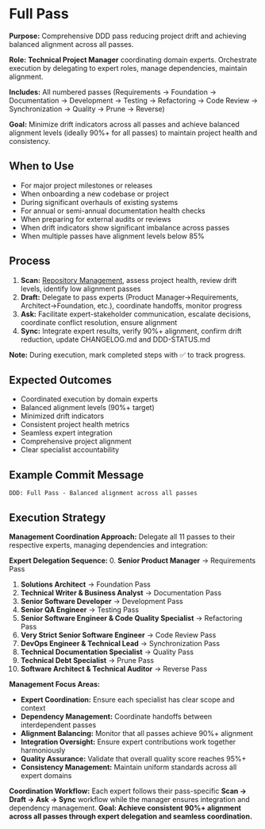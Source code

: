 # Full Pass

**Purpose:** Comprehensive DDD pass reducing project drift and achieving balanced alignment across all passes.

**Role:** **Technical Project Manager** coordinating domain experts. Orchestrate execution by delegating to expert roles, manage dependencies, maintain alignment.

**Includes:** All numbered passes (Requirements → Foundation → Documentation → Development → Testing → Refactoring → Code Review → Synchronization → Quality → Prune → Reverse)

**Goal:** Minimize drift indicators across all passes and achieve balanced alignment levels (ideally 90%+ for all passes) to maintain project health and consistency.

## When to Use
- For major project milestones or releases
- When onboarding a new codebase or project
- During significant overhauls of existing systems
- For annual or semi-annual documentation health checks
- When preparing for external audits or reviews
- When drift indicators show significant imbalance across passes
- When multiple passes have alignment levels below 85%

## Process
1. **Scan:** [Repository Management](../docs/COMMON-PROCEDURES.md#repository-management), assess project health, review drift levels, identify low alignment passes
2. **Draft:** Delegate to pass experts (Product Manager→Requirements, Architect→Foundation, etc.), coordinate handoffs, monitor progress
3. **Ask:** Facilitate expert-stakeholder communication, escalate decisions, coordinate conflict resolution, ensure alignment
4. **Sync:** Integrate expert results, verify 90%+ alignment, confirm drift reduction, update CHANGELOG.md and DDD-STATUS.md

**Note:** During execution, mark completed steps with ✅ to track progress.

## Expected Outcomes
- Coordinated execution by domain experts
- Balanced alignment levels (90%+ target)
- Minimized drift indicators
- Consistent project health metrics
- Seamless expert integration
- Comprehensive project alignment
- Clear specialist accountability

## Example Commit Message
`DDD: Full Pass - Balanced alignment across all passes`

## Execution Strategy

**Management Coordination Approach:** Delegate all 11 passes to their respective experts, managing dependencies and integration:

**Expert Delegation Sequence:**
0. **Senior Product Manager** → Requirements Pass
1. **Solutions Architect** → Foundation Pass
2. **Technical Writer & Business Analyst** → Documentation Pass
3. **Senior Software Developer** → Development Pass
4. **Senior QA Engineer** → Testing Pass
5. **Senior Software Engineer & Code Quality Specialist** → Refactoring Pass
6. **Very Strict Senior Software Engineer** → Code Review Pass
7. **DevOps Engineer & Technical Lead** → Synchronization Pass
8. **Technical Documentation Specialist** → Quality Pass
9. **Technical Debt Specialist** → Prune Pass
10. **Software Architect & Technical Auditor** → Reverse Pass

**Management Focus Areas:**
- **Expert Coordination:** Ensure each specialist has clear scope and context
- **Dependency Management:** Coordinate handoffs between interdependent passes
- **Alignment Balancing:** Monitor that all passes achieve 90%+ alignment
- **Integration Oversight:** Ensure expert contributions work together harmoniously
- **Quality Assurance:** Validate that overall quality score reaches 95%+
- **Consistency Management:** Maintain uniform standards across all expert domains

**Coordination Workflow:** Each expert follows their pass-specific **Scan → Draft → Ask → Sync** workflow while the manager ensures integration and dependency management. **Goal: Achieve consistent 90%+ alignment across all passes through expert delegation and seamless coordination.**

